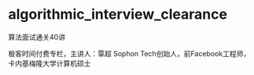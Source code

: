# algorithmic_interview_clearance
算法面试通关40讲

极客时间付费专栏，主讲人：覃超 Sophon Tech创始人，前Facebook工程师，卡内基梅隆大学计算机硕士
